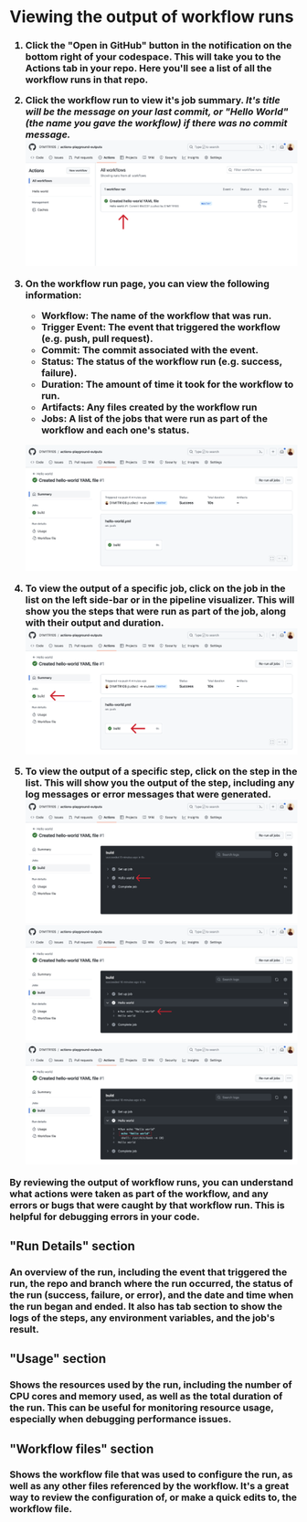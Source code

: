<h1>Viewing the output of workflow runs</h1>

<h3>

1. Click the "Open in GitHub" button in the notification on the bottom right of your codespace. This will take you to the Actions tab in your repo. Here you'll see a list of all the workflow runs in that repo.
    

2. Click the workflow run to view it's job summary. _It's title will be the message on your last commit, or "Hello World" (the name you gave the workflow) if there was no commit message._
    ![](./actions-tab.png)

3. On the workflow run page, you can view the following information:

    - Workflow: The name of the workflow that was run.
    - Trigger Event: The event that triggered the workflow (e.g. push, pull request).
    - Commit: The commit associated with the event.
    - Status: The status of the workflow run (e.g. success, failure).
    - Duration: The amount of time it took for the workflow to run.
    - Artifacts: Any files created by the workflow run
    - Jobs: A list of the jobs that were run as part of the workflow and each one's status.

    ![](./workflow-run.png)

4. To view the output of a specific job, click on the job in the list on the left side-bar or in the pipeline visualizer. This will show you the steps that were run as part of the job, along with their output and duration.
    ![](./view-job.png)

5. To view the output of a specific step, click on the step in the list. This will show you the output of the step, including any log messages or error messages that were generated.
    ![](./step-summary.png)
    ![](./step-output.png)
    ![](./step-output-2.png)

By reviewing the output of workflow runs, you can understand what actions were taken as part of the workflow, and any errors or bugs that were caught by that workflow run. This is helpful for debugging errors in your code.
</h3>

<h2>"Run Details" section</h2>
<h3>An overview of the run, including the event that triggered the run, the repo and branch where the run occurred, the status of the run (success, failure, or error), and the date and time when the run began and ended. It also has tab section to show the logs of the steps, any environment variables, and the job's result.</h3>

<h2>"Usage" section</h2>
<h3>Shows the resources used by the run, including the number of CPU cores and memory used, as well as the total duration of the run. This can be useful for monitoring resource usage, especially when debugging performance issues.</h3>

<h2>"Workflow files" section</h2>
<h3>Shows the workflow file that was used to configure the run, as well as any other files referenced by the workflow. It's a great way to review the configuration of, or make a quick edits to, the workflow file.</h3>